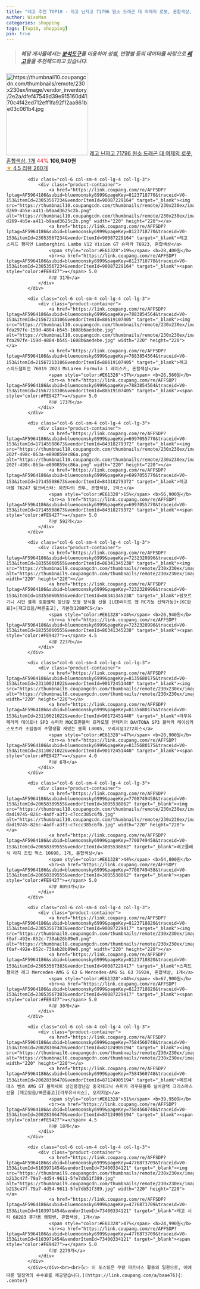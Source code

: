 ```yaml
---
title: "레고 추천 TOP10 - 레고 닌자고 71796 원소 드래곤 대 여제의 로봇, 혼합색상, 1개"
author: WiseMan
categories: shopping
tags: [Top10, shopping]
pin: true
---
```


> ##### 해당 게시물에서는 [**분석도구**](https://itemscout.io/)를 이용하여 **성별**, **연령별** 등의 데이터를 바탕으로 [**레고**](https://link.coupang.com/a/baae76)들을 추천해드리고 있습니다.
<div class="container"><div class="row">
            <div class="col-6 col-sm-4 col-lg-4 col-lg-3">
                <div class="product-container">
                    <a href="https://link.coupang.com/re/AFFSDP?lptag=AF5964186&subid=bluemoonsky6999&pageKey=7328230479&traceid=V0-153&itemId=18808666928&vendorItemId=89924780281" target="_blank"><img src="https://thumbnail10.coupangcdn.com/thumbnails/remote/230x230ex/image/vendor_inventory/2e2a/dfef47549d39e915160d4170c4f42ed712eff1fa92f12aa861be03c061b4.jpg" alt="https://thumbnail10.coupangcdn.com/thumbnails/remote/230x230ex/image/vendor_inventory/2e2a/dfef47549d39e915160d4170c4f42ed712eff1fa92f12aa861be03c061b4.jpg" width="220" height="220"></a>
                    <a href="https://link.coupang.com/re/AFFSDP?lptag=AF5964186&subid=bluemoonsky6999&pageKey=7328230479&traceid=V0-153&itemId=18808666928&vendorItemId=89924780281" target="_blank">레고 닌자고 71796 원소 드래곤 대 여제의 로봇, 혼합색상, 1개</a>
                    <span style="color:#E61328">44%</span> <b>106,940원</b>
                    <br><a href="https://link.coupang.com/re/AFFSDP?lptag=AF5964186&subid=bluemoonsky6999&pageKey=7328230479&traceid=V0-153&itemId=18808666928&vendorItemId=89924780281" target="_blank"><span style="color:#FE9427">★</span> 4.5
                    리뷰 260개</a>
                </div>
            </div>
            
            <div class="col-6 col-sm-4 col-lg-4 col-lg-3">
                <div class="product-container">
                    <a href="https://link.coupang.com/re/AFFSDP?lptag=AF5964186&subid=bluemoonsky6999&pageKey=8123718770&traceid=V0-153&itemId=23053567234&vendorItemId=90087229164" target="_blank"><img src="https://thumbnail10.coupangcdn.com/thumbnails/remote/230x230ex/image/retail/images/2024/05/24/15/3/8bfea9cd-d269-4b5e-a411-b9aad3625c2b.png" alt="https://thumbnail10.coupangcdn.com/thumbnails/remote/230x230ex/image/retail/images/2024/05/24/15/3/8bfea9cd-d269-4b5e-a411-b9aad3625c2b.png" width="220" height="220"></a>
                    <a href="https://link.coupang.com/re/AFFSDP?lptag=AF5964186&subid=bluemoonsky6999&pageKey=8123718770&traceid=V0-153&itemId=23053567234&vendorItemId=90087229164" target="_blank">레고 스피드 챔피언 Lamborghini Lambo V12 Vision GT 슈퍼카 76923, 혼합색상</a>
                    <span style="color:#E61328">19%</span> <b>28,400원</b>
                    <br><a href="https://link.coupang.com/re/AFFSDP?lptag=AF5964186&subid=bluemoonsky6999&pageKey=8123718770&traceid=V0-153&itemId=23053567234&vendorItemId=90087229164" target="_blank"><span style="color:#FE9427">★</span> 5.0
                    리뷰 31개</a>
                </div>
            </div>
            
            <div class="col-6 col-sm-4 col-lg-4 col-lg-3">
                <div class="product-container">
                    <a href="https://link.coupang.com/re/AFFSDP?lptag=AF5964186&subid=bluemoonsky6999&pageKey=7883854564&traceid=V0-153&itemId=21567213106&vendorItemId=88619107405" target="_blank"><img src="https://thumbnail10.coupangcdn.com/thumbnails/remote/230x230ex/image/retail/images/3747811396854843-fda297fe-159d-4804-b545-1608b6aedebe.jpg" alt="https://thumbnail10.coupangcdn.com/thumbnails/remote/230x230ex/image/retail/images/3747811396854843-fda297fe-159d-4804-b545-1608b6aedebe.jpg" width="220" height="220"></a>
                    <a href="https://link.coupang.com/re/AFFSDP?lptag=AF5964186&subid=bluemoonsky6999&pageKey=7883854564&traceid=V0-153&itemId=21567213106&vendorItemId=88619107405" target="_blank">레고 스피드챔피언 76919 2023 McLaren Formula 1 레이스카, 혼합색상</a>
                    <span style="color:#E61328">37%</span> <b>26,560원</b>
                    <br><a href="https://link.coupang.com/re/AFFSDP?lptag=AF5964186&subid=bluemoonsky6999&pageKey=7883854564&traceid=V0-153&itemId=21567213106&vendorItemId=88619107405" target="_blank"><span style="color:#FE9427">★</span> 5.0
                    리뷰 173개</a>
                </div>
            </div>
            
            <div class="col-6 col-sm-4 col-lg-4 col-lg-3">
                <div class="product-container">
                    <a href="https://link.coupang.com/re/AFFSDP?lptag=AF5964186&subid=bluemoonsky6999&pageKey=6997055770&traceid=V0-153&itemId=17145508673&vendorItemId=84318279372" target="_blank"><img src="https://thumbnail10.coupangcdn.com/thumbnails/remote/230x230ex/image/retail/images/2022/12/15/13/0/4768ca08-202f-498c-863a-e890859ec86a.png" alt="https://thumbnail10.coupangcdn.com/thumbnails/remote/230x230ex/image/retail/images/2022/12/15/13/0/4768ca08-202f-498c-863a-e890859ec86a.png" width="220" height="220"></a>
                    <a href="https://link.coupang.com/re/AFFSDP?lptag=AF5964186&subid=bluemoonsky6999&pageKey=6997055770&traceid=V0-153&itemId=17145508673&vendorItemId=84318279372" target="_blank">레고 마블 76247 헐크버스터: 와칸다의 전투, 혼합색상, 1박스</a>
                    <span style="color:#E61328">15%</span> <b>56,900원</b>
                    <br><a href="https://link.coupang.com/re/AFFSDP?lptag=AF5964186&subid=bluemoonsky6999&pageKey=6997055770&traceid=V0-153&itemId=17145508673&vendorItemId=84318279372" target="_blank"><span style="color:#FE9427">★</span> 5.0
                    리뷰 592개</a>
                </div>
            </div>
            
            <div class="col-6 col-sm-4 col-lg-4 col-lg-3">
                <div class="product-container">
                    <a href="https://link.coupang.com/re/AFFSDP?lptag=AF5964186&subid=bluemoonsky6999&pageKey=7232320996&traceid=V0-153&itemId=18355060555&vendorItemId=86341345238" target="_blank"><img src="https://thumbnail9.coupangcdn.com/thumbnails/remote/230x230ex/image/vendor_inventory/a823/3d70145f3ff1df5789c9992170318ef180cd84f1c68cc842180ce1dee87e.jpg" alt="https://thumbnail9.coupangcdn.com/thumbnails/remote/230x230ex/image/vendor_inventory/a823/3d70145f3ff1df5789c9992170318ef180cd84f1c68cc842180ce1dee87e.jpg" width="220" height="220"></a>
                    <a href="https://link.coupang.com/re/AFFSDP?lptag=AF5964186&subid=bluemoonsky6999&pageKey=7232320996&traceid=V0-153&itemId=18355060555&vendorItemId=86341345238" target="_blank">람보르기니 시안 블록 호환블럭 장난감 모형 장식품 선물 [LED라이트 앤 RC기능 선택가능]+[KC완료]+[재고있음/빠른출고], 기본형1280PCS</a>
                    <span style="color:#E61328">44%</span> <b>26,940원</b>
                    <br><a href="https://link.coupang.com/re/AFFSDP?lptag=AF5964186&subid=bluemoonsky6999&pageKey=7232320996&traceid=V0-153&itemId=18355060555&vendorItemId=86341345238" target="_blank"><span style="color:#FE9427">★</span> 4.5
                    리뷰 223개</a>
                </div>
            </div>
            
            <div class="col-6 col-sm-4 col-lg-4 col-lg-3">
                <div class="product-container">
                    <a href="https://link.coupang.com/re/AFFSDP?lptag=AF5964186&subid=bluemoonsky6999&pageKey=8135680175&traceid=V0-153&itemId=23110021022&vendorItemId=90172451440" target="_blank"><img src="https://thumbnail6.coupangcdn.com/thumbnails/remote/230x230ex/image/vendor_inventory/2373/009d5dfc23974fd6b56f58e3843437575656711aa06bdb0c1f60871faddd.jpg" alt="https://thumbnail6.coupangcdn.com/thumbnails/remote/230x230ex/image/vendor_inventory/2373/009d5dfc23974fd6b56f58e3843437575656711aa06bdb0c1f60871faddd.jpg" width="220" height="220"></a>
                    <a href="https://link.coupang.com/re/AFFSDP?lptag=AF5964186&subid=bluemoonsky6999&pageKey=8135680175&traceid=V0-153&itemId=23110021022&vendorItemId=90172451440" target="_blank">라푸유 페라리 데이토나 SP3 슈퍼카 MOC호환블럭 프라모델 인테리어 DAYTONA SP3 블럭카 레이싱카 스포츠카 조립놀이 주말생활 재밌는 블록 L8005, 오리지널1272피스</a>
                    <span style="color:#E61328">47%</span> <b>28,900원</b>
                    <br><a href="https://link.coupang.com/re/AFFSDP?lptag=AF5964186&subid=bluemoonsky6999&pageKey=8135680175&traceid=V0-153&itemId=23110021022&vendorItemId=90172451440" target="_blank"><span style="color:#FE9427">★</span> 4.0
                    리뷰 6개</a>
                </div>
            </div>
            
            <div class="col-6 col-sm-4 col-lg-4 col-lg-3">
                <div class="product-container">
                    <a href="https://link.coupang.com/re/AFFSDP?lptag=AF5964186&subid=bluemoonsky6999&pageKey=7708749458&traceid=V0-153&itemId=20658389555&vendorItemId=3005538862" target="_blank"><img src="https://thumbnail10.coupangcdn.com/thumbnails/remote/230x230ex/image/retail/images/4436007768836235-dad19745-826c-4adf-a3f3-c7ccc385c6fb.jpg" alt="https://thumbnail10.coupangcdn.com/thumbnails/remote/230x230ex/image/retail/images/4436007768836235-dad19745-826c-4adf-a3f3-c7ccc385c6fb.jpg" width="220" height="220"></a>
                    <a href="https://link.coupang.com/re/AFFSDP?lptag=AF5964186&subid=bluemoonsky6999&pageKey=7708749458&traceid=V0-153&itemId=20658389555&vendorItemId=3005538862" target="_blank">레고클래식 라지 조립 박스 10698, 1개, 혼합색상</a>
                    <span style="color:#E61328">44%</span> <b>54,800원</b>
                    <br><a href="https://link.coupang.com/re/AFFSDP?lptag=AF5964186&subid=bluemoonsky6999&pageKey=7708749458&traceid=V0-153&itemId=20658389555&vendorItemId=3005538862" target="_blank"><span style="color:#FE9427">★</span> 5.0
                    리뷰 8093개</a>
                </div>
            </div>
            
            <div class="col-6 col-sm-4 col-lg-4 col-lg-3">
                <div class="product-container">
                    <a href="https://link.coupang.com/re/AFFSDP?lptag=AF5964186&subid=bluemoonsky6999&pageKey=8123718820&traceid=V0-153&itemId=23053567383&vendorItemId=90087229417" target="_blank"><img src="https://thumbnail8.coupangcdn.com/thumbnails/remote/230x230ex/image/retail/images/2024/05/24/15/5/a996ccb9-f0af-492e-852c-738ab28b89e0.png" alt="https://thumbnail8.coupangcdn.com/thumbnails/remote/230x230ex/image/retail/images/2024/05/24/15/5/a996ccb9-f0af-492e-852c-738ab28b89e0.png" width="220" height="220"></a>
                    <a href="https://link.coupang.com/re/AFFSDP?lptag=AF5964186&subid=bluemoonsky6999&pageKey=8123718820&traceid=V0-153&itemId=23053567383&vendorItemId=90087229417" target="_blank">스피드챔피언 레고 Mercedes-AMG G 63 & Mercedes-AMG SL 63 76924, 혼합색상, 1개</a>
                    <span style="color:#E61328">44%</span> <b>67,900원</b>
                    <br><a href="https://link.coupang.com/re/AFFSDP?lptag=AF5964186&subid=bluemoonsky6999&pageKey=8123718820&traceid=V0-153&itemId=23053567383&vendorItemId=90087229417" target="_blank"><span style="color:#FE9427">★</span> 5.0
                    리뷰 30개</a>
                </div>
            </div>
            
            <div class="col-6 col-sm-4 col-lg-4 col-lg-3">
                <div class="product-container">
                    <a href="https://link.coupang.com/re/AFFSDP?lptag=AF5964186&subid=bluemoonsky6999&pageKey=7584560748&traceid=V0-153&itemId=20028306470&vendorItemId=87124905194" target="_blank"><img src="https://thumbnail6.coupangcdn.com/thumbnails/remote/230x230ex/image/vendor_inventory/69b0/0ee1183fd215131857dda6310c87eb06cb0ca67de71491fb10aaa44eef11.jpg" alt="https://thumbnail6.coupangcdn.com/thumbnails/remote/230x230ex/image/vendor_inventory/69b0/0ee1183fd215131857dda6310c87eb06cb0ca67de71491fb10aaa44eef11.jpg" width="220" height="220"></a>
                    <a href="https://link.coupang.com/re/AFFSDP?lptag=AF5964186&subid=bluemoonsky6999&pageKey=7584560748&traceid=V0-153&itemId=20028306470&vendorItemId=87124905194" target="_blank">메르세데스 벤츠 AMG GT 블럭세트 성인용장난감 중국테크닉 슈퍼카 라푸유블록 실버광택 크리스마스선물 [재고있음/빠른출고][라푸유서비스], 오리지널</a>
                    <span style="color:#E61328">31%</span> <b>39,950원</b>
                    <br><a href="https://link.coupang.com/re/AFFSDP?lptag=AF5964186&subid=bluemoonsky6999&pageKey=7584560748&traceid=V0-153&itemId=20028306470&vendorItemId=87124905194" target="_blank"><span style="color:#FE9427">★</span> 4.5
                    리뷰 18개</a>
                </div>
            </div>
            
            <div class="col-6 col-sm-4 col-lg-4 col-lg-3">
                <div class="product-container">
                    <a href="https://link.coupang.com/re/AFFSDP?lptag=AF5964186&subid=bluemoonsky6999&pageKey=4776873709&traceid=V0-153&itemId=6103971454&vendorItemId=73400334121" target="_blank"><img src="https://thumbnail9.coupangcdn.com/thumbnails/remote/230x230ex/image/retail/images/1211302031623729-b213c47f-79a7-4d54-9611-5fe7db51f389.jpg" alt="https://thumbnail9.coupangcdn.com/thumbnails/remote/230x230ex/image/retail/images/1211302031623729-b213c47f-79a7-4d54-9611-5fe7db51f389.jpg" width="220" height="220"></a>
                    <a href="https://link.coupang.com/re/AFFSDP?lptag=AF5964186&subid=bluemoonsky6999&pageKey=4776873709&traceid=V0-153&itemId=6103971454&vendorItemId=73400334121" target="_blank">레고 시티 60283 휴가용 캠핑밴, 혼합색상, 1개</a>
                    <span style="color:#E61328">47%</span> <b>24,990원</b>
                    <br><a href="https://link.coupang.com/re/AFFSDP?lptag=AF5964186&subid=bluemoonsky6999&pageKey=4776873709&traceid=V0-153&itemId=6103971454&vendorItemId=73400334121" target="_blank"><span style="color:#FE9427">★</span> 5.0
                    리뷰 2279개</a>
                </div>
            </div>
            </div></div><br><br>[👉 이 포스팅은 쿠팡 파트너스 활동의 일환으로, 이에 따른 일정액의 수수료를 제공받습니다.](https://link.coupang.com/a/baae76){: .center}
